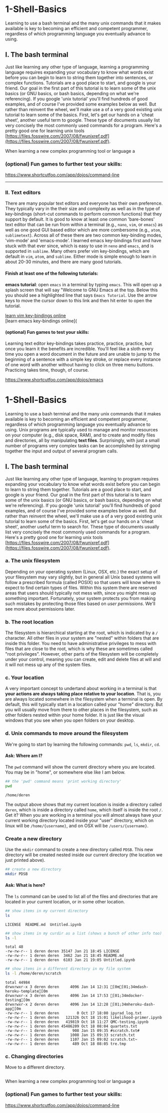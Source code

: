 # 1-Shell-Basics

Learning to use a bash terminal and the many unix commands that it makes available is key to becoming an efficient and competent programmer, regardless of which programming language you eventually advance to using.   

## I. The bash terminal  

Just like learning any other type of language, learning a programming language requires expanding your vocabulary to know what words exist before you can begin to learn to string them together into sentences, or complex functions. Tutorials are a good place to start, and google is your friend. Our goal in the first part of this tutorial is to learn some of the unix basics (or GNU basics, or bash basics, depending on what we're referencing). If you google 'unix tutorial' you'll find hundreds of good examples, and of course I've provided some examples below as well. But rather than reinvent the wheel, we'll make use a of a very  good existing unix tutorial to learn some of the basics. First, let's get our hands on a 'cheat sheet', another useful term to google. These type of documents usually list very concisely the most commonly used commands for a program. Here's a pretty good one for learning unix tools [https://files.fosswire.com/2007/08/fwunixref.pdf](https://files.fosswire.com/2007/08/fwunixref.pdf). 



When learning a new complex programming tool or language a 


### (optional) Fun games to further test your skills:  
https://www.shortcutfoo.com/app/dojos/command-line



-------------------------------------------------------------------------------------------

### II. Text editors  
There are many popular text editors and everyone has their own preference. They typically vary in the their size and complexity as well as in the type of key-bindings (short-cut commands to perform common functions) that they support by default. It is good to know at least one common 'bare-bones' text editor that can be run from within a terminal (e.g., `nano`, `vim`, or `emacs`) as well as one good GUI based editor which are more combersome (e.g., `atom`, `sublimetext`). Across all of these there are two common key-binding modes, 'vim-mode' and 'emacs-mode'. I learned emacs key-bindings first and have stuck with that ever since, which is easy to use in `neno` and `emacs`, and is supported in `sublime`. Many others prefer vim key-bindings, which are default in `vim`, `atom`, and `sublime`. Either mode is simple enough to learn in about 20-30 minutes, and there are many good tutorials. 


#### Finish at least one of the following tutorials:
**emacs tutorial**: open `emacs` in a terminal by typing `emacs`. This will open up a splash screen that will say "Welcome to GNU Emacs at the top. Below this you should see a highlighted line that says `Emacs Tutorial`. Use the arrow keys to move the cursor down to this link and then hit enter to open the tutorial.  

[learn vim key-bindings online](http://www.openvim.com/)  
[learn emacs key-bindings online](


#### (optional) Fun games to test your skills: 
Learning text editor key-bindings takes practice, practice, practice, but once you learn it the benefits are incredible. You'll feel like a sloth every time you open a word document in the future and are unable to jump to the beginning of a sentence with a simple key stroke, or replace every instance of one word with another without having to click on three menu buttons. Practicing takes time, though, of course. 

https://www.shortcutfoo.com/app/dojos/emacs





# 1-Shell-Basics

Learning to use a bash terminal and the many unix commands that it makes available is key to becoming an efficient and competent programmer, regardless of which programming language you eventually advance to using. Unix programs are typically used to manage and monitor resources on your computer (e.g., disk space, RAM), and to create and modify files and directories, all by manipulating **text files**. Surprisingly, with just a small number of programs very complex tasks can be accomplished by stringing together the input and output of several program calls.

## I. The bash terminal  

Just like learning any other type of language, learning to program requires expanding your vocabulary to know what words exist before you can begin to learn to string them together. Tutorials are a good place to start, and google is your friend. Our goal in the first part of this tutorial is to learn some of the unix basics (or GNU basics, or bash basics, depending on what we're referencing). If you google 'unix tutorial' you'll find hundreds of good examples, and of course I've provided some examples below as well. But rather than reinvent the wheel, we'll make use a of a very  good existing unix tutorial to learn some of the basics. First, let's get our hands on a 'cheat sheet', another useful term to search for. These type of documents usually list very concisely the most commonly used commands for a program. Here's a pretty good one for learning unix tools [https://files.fosswire.com/2007/08/fwunixref.pdf](https://files.fosswire.com/2007/08/fwunixref.pdf). 

### a. The unix filesystem


Depending on your operating system (Linux, OSX, etc.) the exact setup of your filesystem may vary slightly, but in general all Unix based systems will follow a prescribed formula (called POSIX) so that users will know where to expect to find certain types of files. Within this system there are reserved areas that users should typically not mess with, since you might mess up something important. Fortunately, your system protects you from making such mistakes by protecting those files based on *user permissions*. We'll see more about permissions later. 

### b. The root location 
The filesystem is hierarchical starting at the root, which is indicated by a `/` character. All other files in your system are "nested" within folders that are inside this folder. You need to have administrative privileges to mess with files that are close to the root, which is why these are sometimes called "root privileges". However, other parts of the filesystem will be completely under your control, meaning you can create, edit and delete files at will and it will not mess up any of the system files. 

### c. Your location
A very important concept to undertand about working in a terminal is that **your actions are always taking place relative to your location**. That is, you are always located somewhere in the filesystem when a terminal is open. By default, this will typically start in a location called your "home" directory. But you will usually move from there to other places in the filesystem, such as other folders nested within your home folder. It is just like the visual windows that you see when you open folders on your desktop. 

### d. Unix commands to move around the filesystem

We're going to start by learning the following commands: `pwd`, `ls`, `mkdir`, `cd`.  


#### Ask: Where am I?
The `pwd` command will show the current directory where you are located. You may be in "home", or somewhere else like I am below. 


```bash
## the 'pwd' command means 'print working directory'
pwd
```

    /home/deren


The output above shows that my current location is inside a directory called `deren`, which is inside a directory called `home`, which itself is inside the root `/`. Get it? When you are working in a terminal you will almost always have your current working directory located inside your "user" directory, which on linux will be `/home/{username}`, and on OSX will be `/users/{username}`. 

### Create a new directory
Use the `mkdir` command to create a new directory called `PDSB`. This new directory will be created nested inside our current directory (the location we just printed above). 


```bash
## create a new directory
mkdir PDSB
```

#### Ask: What is here?
The `ls` command can be used to list all of the files and directories that are located in your current location, or in some other location. 


```bash
## show items in my current directory
ls
```

    LICENSE  README.md  Untitled.ipynb



```bash
## show items in my curdir as a list (shows a bunch of other info too)
ls -l
```

    total 48
    -rw-rw-r-- 1 deren deren 35147 Jan 21 18:45 LICENSE
    -rw-rw-r-- 1 deren deren  3462 Jan 21 18:45 README.md
    -rw-rw-r-- 1 deren deren  6103 Jan 21 19:05 Untitled.ipynb



```bash
## show items in a different directory in my file system
ls -l /home/deren/scratch
```

    total 44984
    drwxrwxr-x 3 deren deren     4096 Jan 14 12:31 [0m[01;34mdash-heroku-template[0m
    drwxrwxr-x 3 deren deren     4096 Jan 14 17:53 [01;34mdocker-testing[0m
    drwxrwxr-x 2 deren deren     4096 Jan 14 12:28 [01;34mheroku-dash-app[0m
    -rw-rw-r-- 1 deren deren        0 Oct 17 18:00 ipyrad_log.txt
    -rw-rw-r-- 1 deren deren   121326 Oct 18 15:01 likelihood-primer.ipynb
    -rw-rw-r-- 1 deren deren   419819 Oct 18 11:27 QMC-testing.ipynb
    -rw-rw-r-- 1 deren deren 45486209 Oct 18 08:04 quartets.txt
    -rw-rw-r-- 1 deren deren      908 Jan 15 09:35 #scratch.txt#
    -rw-rw-r-- 1 deren deren     1008 Jan 15 09:33 scratch.txt
    -rw-rw-r-- 1 deren deren     1107 Jan 15 09:02 scratch.txt~
    -rw-rw-r-- 1 deren deren      489 Oct 18 08:05 tre.tmp


### c. Changing directories
Move to a different directory. 


```bash

```

When learning a new complex programming tool or language a 


### (optional) Fun games to further test your skills:  
https://www.shortcutfoo.com/app/dojos/command-line


```bash

```
